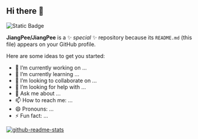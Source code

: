 ## Hi there 👋
![Static Badge](https://img.shields.io/badge/JiangPee-coding-blue?style=flat&logo=github&url=https://github.com/JiangPee)

**JiangPee/JiangPee** is a ✨ _special_ ✨ repository because its `README.md` (this file) appears on your GitHub profile.

Here are some ideas to get you started:

- 🔭 I’m currently working on ...
- 🌱 I’m currently learning ...
- 👯 I’m looking to collaborate on ...
- 🤔 I’m looking for help with ...
- 💬 Ask me about ...
- 📫 How to reach me: ...
- 😄 Pronouns: ...
- ⚡ Fun fact: ...

[![github-readme-stats](https://github-readme-stats.vercel.app/api?theme=ambient_gradient&username=JiangPee)]()

